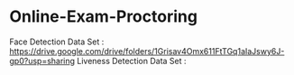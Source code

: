 # Online-Exam-Proctoring

Face Detection Data Set :
https://drive.google.com/drive/folders/1Grisav4Omx611FtTGq1aIaJswy6J-gp0?usp=sharing
Liveness Detection Data Set :
